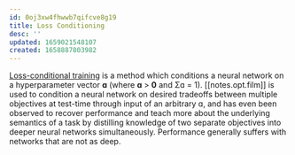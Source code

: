 ```yaml
---
id: 0oj3xw4fhwwb7qifcve8g19
title: Loss Conditioning
desc: ''
updated: 1659021548107
created: 1658887803982
---
```

[Loss-conditional training][blog] is a method which conditions a neural network on a hyperparameter vector **ɑ** (where **ɑ** > **0** and Σɑ = 1). [[notes.opt.film]] is used to condition a neural network on desired tradeoffs between multiple objectives at test-time through input of an arbitrary ɑ, and has even been observed to recover performance and teach more about the underlying semantics of a task by distilling knowledge of two separate objectives into deeper neural networks simultaneously. Performance generally suffers with networks that are not as deep.

[blog]: https://ai.googleblog.com/2020/04/optimizing-multiple-loss-functions-with.html